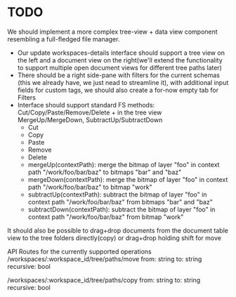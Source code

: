 # TODO

We should implement a more complex tree-view + data view component resembling a full-fledged file manager.
- Our update workspaces-details interface should support a tree view on the left and a document view on the right(we'll extend the functionality to support multiple open document views for different tree paths later)
- There should be a right side-pane with filters for the current schemas (this we already have, we just nead to streamline it), with additional input fields for custom tags, we should also create a for-now empty tab for Filters
- Interface should support standard FS methods: Cut/Copy/Paste/Remove/Delete + in the tree view MergeUp/MergeDown, SubtractUp/SubtractDown
  - Cut
  - Copy
  - Paste
  - Remove
  - Delete
  - mergeUp(contextPath): merge the bitmap of layer "foo" in context path "/work/foo/bar/baz" to bitmaps "bar" and "baz"
  - mergeDown(contextPath): merge the bitmap of layer "foo" in context path "/work/foo/bar/baz" to bitmap "work"
  - subtractUp(contextPath): subtract the bitmap of layer "foo" in context path "/work/foo/bar/baz" from bitmaps "bar" and "baz"
  - subtractDown(contextPath): subtract the bitmap of layer "foo" in context path "/work/foo/bar/baz" from bitmap "work"

It should also be possible to drag+drop documents from the document table view to the tree folders directly(copy) or drag+drop holding shift for move

API Routes for the currently supported operations
/workspaces/:workspace_id/tree/paths/move
    from: string
    to: string
    recursive: bool
    
/workspaces/:workspace_id/tree/paths/copy
    from: string
    to: string
    recursive: bool
    
    